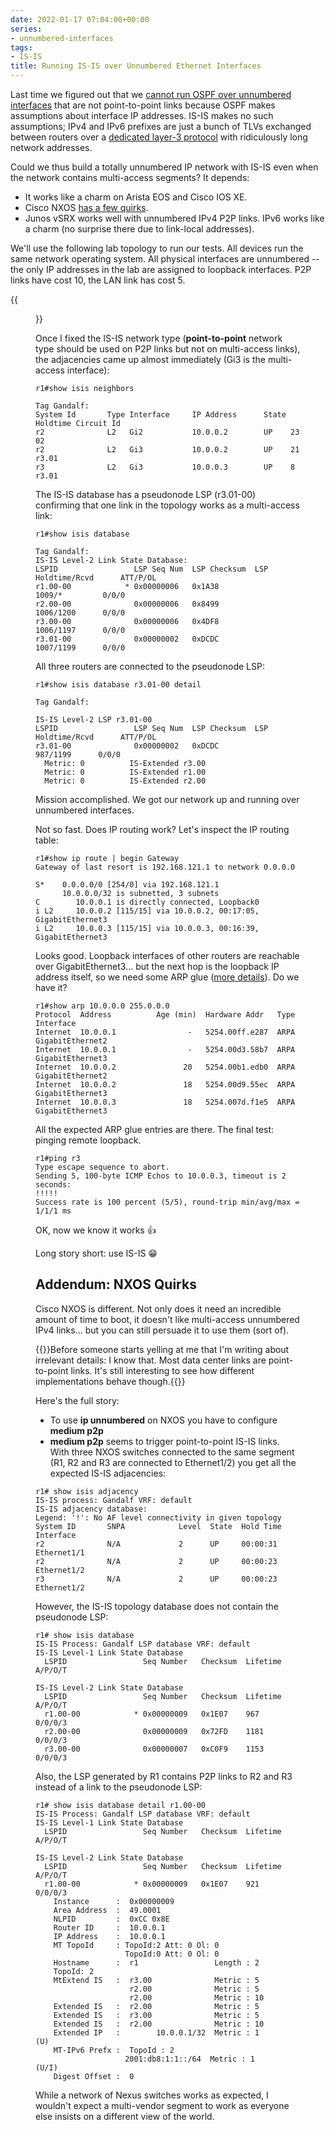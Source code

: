 ```yaml
---
date: 2022-01-17 07:04:00+00:00
series:
- unnumbered-interfaces
tags:
- IS-IS
title: Running IS-IS over Unnumbered Ethernet Interfaces
---
```

Last time we figured out that we [cannot run OSPF over unnumbered interfaces](/2022/01/ospf-unnumbered.html) that are not point-to-point links because OSPF makes assumptions about interface IP addresses. IS-IS makes no such assumptions; IPv4 and IPv6 prefixes are just a bunch of TLVs exchanged between routers over a [dedicated layer-3 protocol](/2009/06/is-is-is-not-running-over-clnp.html) with ridiculously long network addresses. 

Could we thus build a totally unnumbered IP network with IS-IS even when the network contains multi-access segments? It depends:
<!--more-->
* It works like a charm on Arista EOS and Cisco IOS XE.
* Cisco NXOS [has a few quirks](/2022/01/isis-unnumbered.html#addendum-nxos-quirks).
* Junos vSRX works well with unnumbered IPv4 P2P links. IPv6 works like a charm (no surprise there due to link-local addresses).

We'll use the following lab topology to run our tests. All devices run the same network operating system. All physical interfaces are unnumbered -- the only IP addresses in the lab are assigned to loopback interfaces. P2P links have cost 10, the LAN link has cost 5.

{{<figure src="/2022/01/unnumbered-ospf-topology.png" caption="Lab topology">}}

Once I fixed the IS-IS network type (**point-to-point** network type should be used on P2P links but not on multi-access links), the adjacencies came up almost immediately (Gi3 is the multi-access interface):

```
r1#show isis neighbors

Tag Gandalf:
System Id       Type Interface     IP Address      State Holdtime Circuit Id
r2              L2   Gi2           10.0.0.2        UP    23       02
r2              L2   Gi3           10.0.0.2        UP    21       r3.01
r3              L2   Gi3           10.0.0.3        UP    8        r3.01
```

The IS-IS database has a pseudonode LSP (r3.01-00) confirming that one link in the topology works as a multi-access link:

```
r1#show isis database

Tag Gandalf:
IS-IS Level-2 Link State Database:
LSPID                 LSP Seq Num  LSP Checksum  LSP Holdtime/Rcvd      ATT/P/OL
r1.00-00            * 0x00000006   0x1A38                1009/*         0/0/0
r2.00-00              0x00000006   0x8499                1006/1200      0/0/0
r3.00-00              0x00000006   0x4DF8                1006/1197      0/0/0
r3.01-00              0x00000002   0xDCDC                1007/1199      0/0/0
```

All three routers are connected to the pseudonode LSP:

```
r1#show isis database r3.01-00 detail

Tag Gandalf:

IS-IS Level-2 LSP r3.01-00
LSPID                 LSP Seq Num  LSP Checksum  LSP Holdtime/Rcvd      ATT/P/OL
r3.01-00              0x00000002   0xDCDC                 987/1199      0/0/0
  Metric: 0          IS-Extended r3.00
  Metric: 0          IS-Extended r1.00
  Metric: 0          IS-Extended r2.00
```

Mission accomplished. We got our network up and running over unnumbered interfaces.

Not so fast. Does IP routing work? Let's inspect the IP routing table:

```
r1#show ip route | begin Gateway
Gateway of last resort is 192.168.121.1 to network 0.0.0.0

S*    0.0.0.0/0 [254/0] via 192.168.121.1
      10.0.0.0/32 is subnetted, 3 subnets
C        10.0.0.1 is directly connected, Loopback0
i L2     10.0.0.2 [115/15] via 10.0.0.2, 00:17:05, GigabitEthernet3
i L2     10.0.0.3 [115/15] via 10.0.0.3, 00:16:39, GigabitEthernet3
```

Looks good. Loopback interfaces of other routers are reachable over GigabitEthernet3... but the next hop is the loopback IP address itself, so we need some ARP glue ([more details](/2021/06/unnumbered-ethernet-interfaces.html)). Do we have it?

```
r1#show arp 10.0.0.0 255.0.0.0
Protocol  Address          Age (min)  Hardware Addr   Type   Interface
Internet  10.0.0.1                -   5254.00ff.e287  ARPA   GigabitEthernet2
Internet  10.0.0.1                -   5254.00d3.58b7  ARPA   GigabitEthernet3
Internet  10.0.0.2               20   5254.00b1.edb0  ARPA   GigabitEthernet2
Internet  10.0.0.2               18   5254.00d9.55ec  ARPA   GigabitEthernet3
Internet  10.0.0.3               18   5254.007d.f1e5  ARPA   GigabitEthernet3
```

All the expected ARP glue entries are there. The final test: pinging remote loopback.

```
r1#ping r3
Type escape sequence to abort.
Sending 5, 100-byte ICMP Echos to 10.0.0.3, timeout is 2 seconds:
!!!!!
Success rate is 100 percent (5/5), round-trip min/avg/max = 1/1/1 ms
```

OK, now we know it works 👍

Long story short: use IS-IS 😁

## Addendum: NXOS Quirks

Cisco NXOS is different. Not only does it need an incredible amount of time to boot, it doesn't like multi-access unnumbered IPv4 links... but you can still persuade it to use them (sort of).

{{<note>}}Before someone starts yelling at me that I'm writing about irrelevant details: I know that. Most data center links are point-to-point links. It's still interesting to see how different implementations behave though.{{</note>}}

Here's the full story:

* To use **ip unnumbered** on NXOS you have to configure **medium p2p**
* **medium p2p** seems to trigger point-to-point IS-IS links. With three NXOS switches connected to the same segment (R1, R2 and R3 are connected to Ethernet1/2) you get all the expected IS-IS adjacencies:

```
r1# show isis adjacency
IS-IS process: Gandalf VRF: default
IS-IS adjacency database:
Legend: '!': No AF level connectivity in given topology
System ID       SNPA            Level  State  Hold Time  Interface
r2              N/A             2      UP     00:00:31   Ethernet1/1
r2              N/A             2      UP     00:00:23   Ethernet1/2
r3              N/A             2      UP     00:00:23   Ethernet1/2
```

However, the IS-IS topology database does not contain the pseudonode LSP:

```
r1# show isis database
IS-IS Process: Gandalf LSP database VRF: default
IS-IS Level-1 Link State Database
  LSPID                 Seq Number   Checksum  Lifetime   A/P/O/T

IS-IS Level-2 Link State Database
  LSPID                 Seq Number   Checksum  Lifetime   A/P/O/T
  r1.00-00            * 0x00000009   0x1E07    967        0/0/0/3
  r2.00-00              0x00000009   0x72FD    1181       0/0/0/3
  r3.00-00              0x00000007   0xC0F9    1153       0/0/0/3
```

Also, the LSP generated by R1 contains P2P links to R2 and R3 instead of a link to the pseudonode LSP:

```
r1# show isis database detail r1.00-00
IS-IS Process: Gandalf LSP database VRF: default
IS-IS Level-1 Link State Database
  LSPID                 Seq Number   Checksum  Lifetime   A/P/O/T

IS-IS Level-2 Link State Database
  LSPID                 Seq Number   Checksum  Lifetime   A/P/O/T
  r1.00-00            * 0x00000009   0x1E07    921        0/0/0/3
    Instance      :  0x00000009
    Area Address  :  49.0001
    NLPID         :  0xCC 0x8E
    Router ID     :  10.0.0.1
    IP Address    :  10.0.0.1
    MT TopoId     : TopoId:2 Att: 0 Ol: 0
                    TopoId:0 Att: 0 Ol: 0
    Hostname      :  r1                 Length : 2
    TopoId: 2
    MtExtend IS   :  r3.00              Metric : 5
                     r2.00              Metric : 5
                     r2.00              Metric : 10
    Extended IS   :  r2.00              Metric : 5
    Extended IS   :  r3.00              Metric : 5
    Extended IS   :  r2.00              Metric : 10
    Extended IP   :        10.0.0.1/32  Metric : 1           (U)
    MT-IPv6 Prefx :  TopoId : 2
                    2001:db8:1:1::/64  Metric : 1           (U/I)
    Digest Offset :  0
```

While a network of Nexus switches works as expected, I wouldn't expect a multi-vendor segment to work as everyone else insists on a different view of the world.
